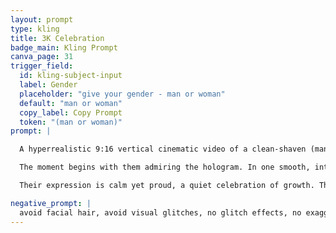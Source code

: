 ```yaml
---
layout: prompt
type: kling
title: 3K Celebration
badge_main: Kling Prompt
canva_page: 31
trigger_field:
  id: kling-subject-input
  label: Gender
  placeholder: "give your gender - man or woman"
  default: "man or woman"
  copy_label: Copy Prompt
  token: "(man or woman)"
prompt: |

  A hyperrealistic 9:16 vertical cinematic video of a clean-shaven (man or woman) standing in a misty tropical forest, wearing a fitted dark T-shirt. Shot from a natural side profile, they hold one hand out with the palm open while a neon teal “3K” hologram floats just above it, softly flickering like advanced alien technology.

  The moment begins with them admiring the hologram. In one smooth, intentional motion they raise their hand, and the “3K” ascends with them—weightless and digital—leaving behind a subtle particle trail, magnetic shimmer, or rotating glyph ring as it rises to linger mid-air.

  Their expression is calm yet proud, a quiet celebration of growth. The camera eases in with a gentle zoom or pan to emphasise the ritual, while teal and indigo light glows through soft fog and cinematic shadows. The scene feels grounded and real, like footage from an iPhone Pro Max 16, delivering believable sci-fi realism with emotional weight. Natural and realistic motion throughout.

negative_prompt: |
  avoid facial hair, avoid visual glitches, no glitch effects, no exaggerated glow, avoid unrealistic lighting, avoid cartoon or anime styles, no artificial textures, no pixelation, no motion distortion, avoid plastic or overly smoothed skin, maintain natural proportions, no surreal or CGI appearance, avoid unnatural overlays or filters, ensure realistic movement and resolution
---
```

